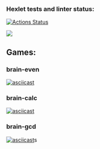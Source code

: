 ### Hexlet tests and linter status:

[![Actions Status](https://github.com/hsifananab/frontend-project-44/workflows/hexlet-check/badge.svg)](https://github.com/hsifananab/frontend-project-44/actions)

<a href="https://codeclimate.com/github/hsifananab/frontend-project-44/maintainability"><img src="https://api.codeclimate.com/v1/badges/14914a23c298e4c6b81a/maintainability" /></a>


## Games:

### brain-even

[![asciicast](https://asciinema.org/a/pSfOYDBNZZ2gZkicb94TS6jSd.svg)](https://asciinema.org/a/pSfOYDBNZZ2gZkicb94TS6jSd)

### brain-calc

[![asciicast](https://asciinema.org/a/RDD3SGLQVW8VN34aMKBj19BnG.svg)](https://asciinema.org/a/RDD3SGLQVW8VN34aMKBj19BnG)

### brain-gcd

[![asciicast](https://asciinema.org/a/UbVB2LjQ65fGhl65uie2zvmdS.svg)](https://asciinema.org/a/UbVB2LjQ65fGhl65uie2zvmdS)s